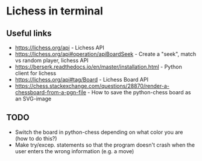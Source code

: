 # Lichess in terminal

## Useful links 
* https://lichess.org/api - Lichess API
* https://lichess.org/api#operation/apiBoardSeek - Create a "seek", match vs random player, lichess API
* https://berserk.readthedocs.io/en/master/installation.html - Python client for lichess
* https://lichess.org/api#tag/Board - Lichess Board API
* https://chess.stackexchange.com/questions/28870/render-a-chessboard-from-a-pgn-file - How to save the python-chess board as an SVG-image

## TODO
* Switch the board in python-chess depending on what color you are (how to do this?)
* Make try/excep. statements so that the program doesn't crash when the user enters the wrong information (e.g. a move) 
